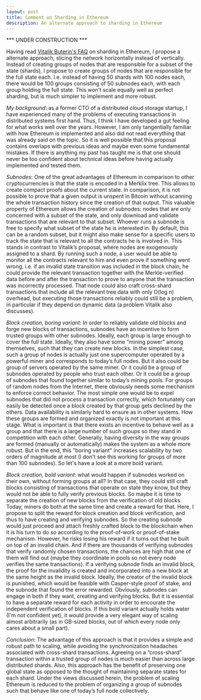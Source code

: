 ```yaml
---
layout: post
title: Comment on Sharding in Ethereum
description: An alternate approach to sharding in Ethereum
---
```


*** UNDER CONSTRUCTION ***


Having read <a href="https://github.com/ethereum/wiki/wiki/Sharding-FAQ">Vitalik Buterin's FAQ</a> on sharding in Ethereum, I propose a alternate approach, slicing the network horizontally instead of vertically. Instead of creating groups of nodes that are responsible for a subset of the state (shards), I propose to create groups of nodes that are responsible for the full state each. I.e. instead of having 50 shards with 100 nodes each, there would be 100 groups consisting of 50 subnodes each, with each group holding the full state. This won’t scale equally well as perfect sharding, but is much simpler to implement and more robust.

*My background*: as a former CTO of a distributed cloud storage startup, I have experienced many of the problems of executing transactions in distributed systems first hand. Thus, I think I have developed a gut feeling for what works well over the years. However, I am only tangentially familiar with how Ethereum is implemented and also did not read everything that was already said on the topic. So it is well possible that this proposal contains overlaps with previous ideas and maybe even some fundamental mistakes. If there is anything my past has taught me is that one should never be too confident about technical ideas before having actually implemented and tested them.

*Subnodes*: One of the great advantages of Ethereum in comparison to other cryptocurrencies is that the state is encoded in a Merklix tree. This allows to create compact proofs about the current state. In comparison, it is not possible to prove that a given output is unspent in Bitcoin without scanning the whole transaction history since the creation of that output. This valuable property of Ethereum allows the creation of subnodes: nodes that are only concerned with a subset of the state, and only download and validate transactions that are relevant to that subset. Whoever runs a subnode is free to specify what subset of the state he is interested in. By default, this can be a random subset, but it might also make sense for a specific users to track the state that is relevant to all the contracts he is involved in. This stands in contrast to Vitalik’s proposal, where nodes are exogenously assigned to a shard. By running such a node, a user would be able to monitor all the contracts relevant to him and even prove if something went wrong, i.e. if an invalid state transition was included in the block chain, he could provide the relevant transaction together with the Merkle-verified data before and after the transaction to prove to anyone that the transaction was incorrectly processed. That node could also craft cross-shard transactions that include all the relevant tree data with only O(log n) overhead, but executing those transactions reliably could still be a problem, in particular if they depend on dynamic data (a problem Vitalik also discusses).

*Block creation, boring variant*: In order to reliably validate old blocks and forge new blocks of transactions, subnodes have an incentive to form trusted groups with other subnodes. Ideally, each group is large enough to cover the full state. Ideally, they also have some “mining power” among themselves, such that they can create new blocks. In the simplest case, such a group of nodes is actually just one supercomputer operated by a powerful miner and corresponds to today’s full nodes. But it also could be group of servers operated by the same miner. Or it could be a group of subnodes operated by people who trust each other. Or it could be a group of subnodes that found together similar to today’s mining pools. For groups of random nodes from the Internet, there obviously needs some mechanism to enforce correct behavior. The most simple one would be to expel subnodes that did not process a transaction correctly, which fortunately can easily be detected once a block created by that group gets declined by the others. Data availability is similarly hard to ensure as in other systems. How these groups are formed and organized exactly is not important at this stage. What is important is that there exists an incentive to behave well as a group and that there is a large number of such groups so they stand in competition with each other. Generally, having diversity in the way groups are formed (manually or automatically) makes the system as a whole more robust. But in the end, this "boring variant" increases scalability by two orders of magnitude at most (I don't see this working for groups of more than 100 subnodes). So let's have a look at a more bold variant.

*Block creation, bold variant*: what would happen if subnodes worked on their own, without forming groups at all? In that case, they could still craft blocks consisting of transactions that operate on state they know, but they would not be able to fully verify previous blocks. So maybe it is time to separate the creation of new blocks from the verification of old blocks. Today, miners do both at the same time and create a reward for that. Here, I propose to split the reward for block creation and block verification, and thus to have creating and verifying subnodes. So the creating subnode would just proceed and attach freshly crafted block to the blockchain when it is his turn to do so according to the proof-of-work or proof-of-stake mechanism. However, he risks losing his reward if it turns out that he built on top of an invalid chain. And if there are thousands of verifying subnodes that verify randomly chosen transactions, the chances are high that one of them will find out (maybe they coordinate in pools so not every node verifies the same transactions). If a verifying subnode finds an invalid block, the proof for the invalidity is created and incorporated into a new block at the same height as the invalid block. Ideally, the creator of the invalid block is punished, which would be feasible with Casper-style proof of stake, and the subnode that found the error rewarded. Obviously, subnodes can engage in both if they want, creating and verifying blocks. But it is essential to have a separate reward for each activity in order to encourate the independent verification of blocks. If this bold variant actually holds water (I'm not confident yet), it would provide a very elegant way of scaling almost arbitrarily (as in GB-sized blocks, out of which every node only cares about a small part).

*Conclusion*: The advantage of this approach is that it provides a simple and robust path to scaling, while avoiding the synchronization headaches associated with cross-shard transactions. Agreeing on a “cross-shard” transaction within a trusted group of nodes is much easier than across large distributed shards. Also, this approach has the benefit of preserving one global state as opposed to the thought of maintaining separate states for each shard. Under the views discussed herein, the problem of scaling Ethereum is reduced to the problem of organizing a group of subnodes such that behave like one of today’s full node collectively.
